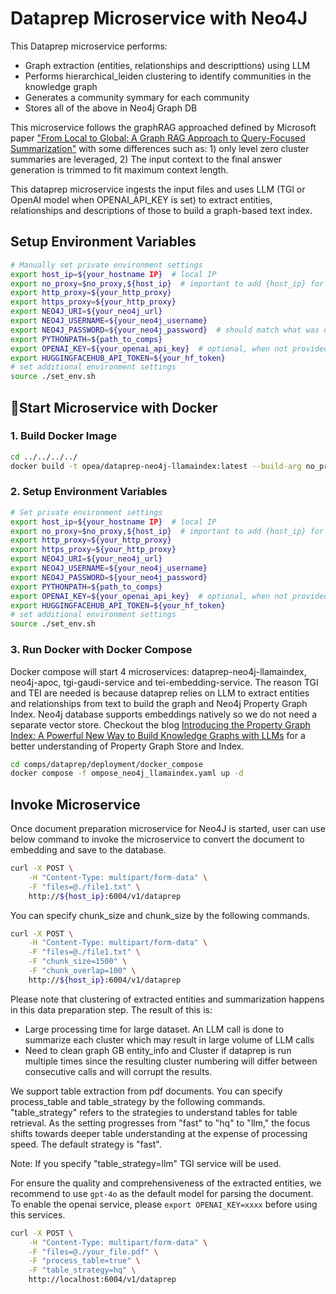 # Dataprep Microservice with Neo4J

This Dataprep microservice performs:

- Graph extraction (entities, relationships and descripttions) using LLM
- Performs hierarchical_leiden clustering to identify communities in the knowledge graph
- Generates a community symmary for each community
- Stores all of the above in Neo4j Graph DB

This microservice follows the graphRAG approached defined by Microsoft paper ["From Local to Global: A Graph RAG Approach to Query-Focused Summarization"](https://www.microsoft.com/en-us/research/publication/from-local-to-global-a-graph-rag-approach-to-query-focused-summarization/) with some differences such as: 1) only level zero cluster summaries are leveraged, 2) The input context to the final answer generation is trimmed to fit maximum context length.

This dataprep microservice ingests the input files and uses LLM (TGI or OpenAI model when OPENAI_API_KEY is set) to extract entities, relationships and descriptions of those to build a graph-based text index.

## Setup Environment Variables

```bash
# Manually set private environment settings
export host_ip=${your_hostname IP}  # local IP
export no_proxy=$no_proxy,${host_ip}  # important to add {host_ip} for containers communication
export http_proxy=${your_http_proxy}
export https_proxy=${your_http_proxy}
export NEO4J_URI=${your_neo4j_url}
export NEO4J_USERNAME=${your_neo4j_username}
export NEO4J_PASSWORD=${your_neo4j_password}  # should match what was used in NEO4J_AUTH when running the neo4j-apoc
export PYTHONPATH=${path_to_comps}
export OPENAI_KEY=${your_openai_api_key}  # optional, when not provided will use smaller models TGI/TEI
export HUGGINGFACEHUB_API_TOKEN=${your_hf_token}
# set additional environment settings
source ./set_env.sh
```

## 🚀Start Microservice with Docker

### 1. Build Docker Image

```bash
cd ../../../../
docker build -t opea/dataprep-neo4j-llamaindex:latest --build-arg no_proxy=$no_proxy --build-arg https_proxy=$https_proxy --build-arg http_proxy=$http_proxy -f comps/dataprep/src/Dockerfile .
```

### 2. Setup Environment Variables

```bash
# Set private environment settings
export host_ip=${your_hostname IP}  # local IP
export no_proxy=$no_proxy,${host_ip}  # important to add {host_ip} for containers communication
export http_proxy=${your_http_proxy}
export https_proxy=${your_http_proxy}
export NEO4J_URI=${your_neo4j_url}
export NEO4J_USERNAME=${your_neo4j_username}
export NEO4J_PASSWORD=${your_neo4j_password}
export PYTHONPATH=${path_to_comps}
export OPENAI_KEY=${your_openai_api_key}  # optional, when not provided will use smaller models TGI/TEI
export HUGGINGFACEHUB_API_TOKEN=${your_hf_token}
# set additional environment settings
source ./set_env.sh
```

### 3. Run Docker with Docker Compose

Docker compose will start 4 microservices: dataprep-neo4j-llamaindex, neo4j-apoc, tgi-gaudi-service and tei-embedding-service. The reason TGI and TEI are needed is because dataprep relies on LLM to extract entities and relationships from text to build the graph and Neo4j Property Graph Index. Neo4j database supports embeddings natively so we do not need a separate vector store. Checkout the blog [Introducing the Property Graph Index: A Powerful New Way to Build Knowledge Graphs with LLMs](https://www.llamaindex.ai/blog/introducing-the-property-graph-index-a-powerful-new-way-to-build-knowledge-graphs-with-llms) for a better understanding of Property Graph Store and Index.

```bash
cd comps/dataprep/deployment/docker_compose
docker compose -f ompose_neo4j_llamaindex.yaml up -d
```

## Invoke Microservice

Once document preparation microservice for Neo4J is started, user can use below command to invoke the microservice to convert the document to embedding and save to the database.

```bash
curl -X POST \
    -H "Content-Type: multipart/form-data" \
    -F "files=@./file1.txt" \
    http://${host_ip}:6004/v1/dataprep
```

You can specify chunk_size and chunk_size by the following commands.

```bash
curl -X POST \
    -H "Content-Type: multipart/form-data" \
    -F "files=@./file1.txt" \
    -F "chunk_size=1500" \
    -F "chunk_overlap=100" \
    http://${host_ip}:6004/v1/dataprep
```

Please note that clustering of extracted entities and summarization happens in this data preparation step. The result of this is:

- Large processing time for large dataset. An LLM call is done to summarize each cluster which may result in large volume of LLM calls
- Need to clean graph GB entity_info and Cluster if dataprep is run multiple times since the resulting cluster numbering will differ between consecutive calls and will corrupt the results.

We support table extraction from pdf documents. You can specify process_table and table_strategy by the following commands. "table_strategy" refers to the strategies to understand tables for table retrieval. As the setting progresses from "fast" to "hq" to "llm," the focus shifts towards deeper table understanding at the expense of processing speed. The default strategy is "fast".

Note: If you specify "table_strategy=llm" TGI service will be used.

For ensure the quality and comprehensiveness of the extracted entities, we recommend to use `gpt-4o` as the default model for parsing the document. To enable the openai service, please `export OPENAI_KEY=xxxx` before using this services.

```bash
curl -X POST \
    -H "Content-Type: multipart/form-data" \
    -F "files=@./your_file.pdf" \
    -F "process_table=true" \
    -F "table_strategy=hq" \
    http://localhost:6004/v1/dataprep
```
